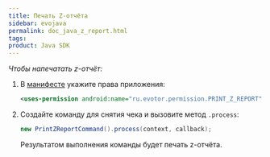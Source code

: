 ```yaml
---
title: Печать Z-отчёта
sidebar: evojava
permalink: doc_java_z_report.html
tags:
product: Java SDK
---
```


*Чтобы напечатать z-отчёт:*

1. В [манифесте](./doc_java_app_manifest.html) укажите права приложения:

   ```xml
   <uses-permission android:name="ru.evotor.permission.PRINT_Z_REPORT" />
   ```

2. Создайте команду для снятия чека и вызовите метод `.process`:

   ```java
   new PrintZReportCommand().process(context, callback);
   ```

   Результатом выполнения команды будет печать z-отчёта.
